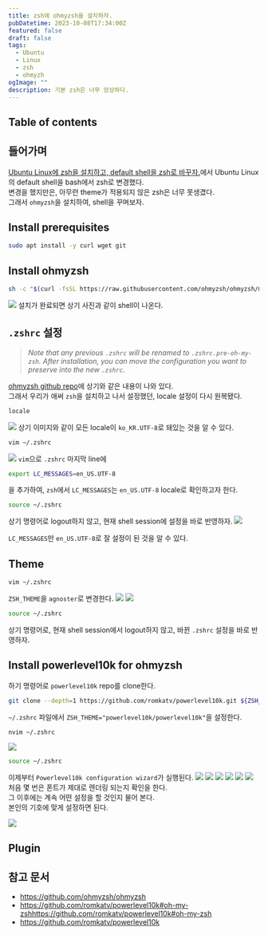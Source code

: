 ```yaml
---
title: zsh에 ohmyzsh을 설치하자.
pubDatetime: 2023-10-08T17:34:00Z
featured: false
draft: false
tags:
  - Ubuntu
  - Linux
  - zsh
  - ohmyzh
ogImage: ""
description: 기본 zsh은 너무 앙상하다.
---
```


## Table of contents

## 들어가며

[Ubuntu Linux에 zsh을 설치하고, default shell을 zsh로 바꾸자.](install-zsh-on-ubuntu-linux.md)에서 Ubuntu Linux의 default shell을 bash에서 zsh로 변경했다.  
변경을 했지만은, 아무런 theme가 적용되지 않은 zsh은 너무 못생겼다.  
그래서 `ohmyzsh`을 설치하여, shell을 꾸며보자.

## Install prerequisites

```zsh
sudo apt install -y curl wget git
```

## Install ohmyzsh

```zsh
sh -c "$(curl -fsSL https://raw.githubusercontent.com/ohmyzsh/ohmyzsh/master/tools/install.sh)"
```

![](/src/assets/image/install-ohmyzsh-on-zsh-1696755087617.jpeg)
설치가 완료되면 상기 사진과 같이 shell이 나온다.

## `.zshrc` 설정

> _Note that any previous `.zshrc` will be renamed to `.zshrc.pre-oh-my-zsh`.
> After installation, you can move the configuration you want to preserve into the new `.zshrc`._

[ohmyzsh github repo](https://github.com/ohmyzsh/ohmyzsh)에 상기와 같은 내용이 나와 있다.  
그래서 우리가 애써 `zsh`을 설치하고 나서 설정했던, locale 설정이 다시 원복됐다.

```zsh
locale
```

![](/src/assets/image/install-ohmyzsh-on-zsh-1696755283145.jpeg)
상기 이미지와 같이 모든 locale이 `ko_KR.UTF-8`로 돼있는 것을 알 수 있다.

```zsh
vim ~/.zshrc
```

![](/src/assets/image/install-ohmyzsh-on-zsh-1696755380622.jpeg)
`vim`으로 `.zshrc` 마지막 line에

```zsh
export LC_MESSAGES=en_US.UTF-8
```

을 추가하여, `zsh`에서 `LC_MESSAGES`는 `en_US.UTF-8` locale로 확인하고자 한다.

```zsh
source ~/.zshrc
```

상기 명령어로 logout하지 않고, 현재 shell session에 설정을 바로 반영하자.
![](/src/assets/image/install-ohmyzsh-on-zsh-1696755481464.jpeg)

`LC_MESSAGES`만 `en_US.UTF-8`로 잘 설정이 된 것을 알 수 있다.

## Theme

```zsh
vim ~/.zshrc
```

`ZSH_THEME`을 `agnoster`로 변경한다.
![](/src/assets/image/install-ohmyzsh-on-zsh-1696755659805.jpeg)
![](/src/assets/image/install-ohmyzsh-on-zsh-1696755690229.jpeg)

```zsh
source ~/.zshrc
```

상기 명령어로, 현재 shell session에서 logout하지 않고, 바뀐 `.zshrc` 설정을 바로 반영하자.

## Install powerlevel10k for ohmyzsh

하기 명령어로 `powerlevel10k` repo를 clone한다.

```zsh
git clone --depth=1 https://github.com/romkatv/powerlevel10k.git ${ZSH_CUSTOM:-$HOME/.oh-my-zsh/custom}/themes/powerlevel10k
```

`~/.zshrc` 파일에서 `ZSH_THEME="powerlevel10k/powerlevel10k"`을 설정한다.

```zsh
nvim ~/.zshrc
```

![](/src/assets/image/install-ohmyzsh-on-zsh-1696763490631.jpeg)

```zsh
source ~/.zshrc
```

이제부터 `Powerlevel10k configuration wizard`가 실행된다.
![](/src/assets/image/install-ohmyzsh-on-zsh-1696763564811.jpeg)
![](/src/assets/image/install-ohmyzsh-on-zsh-1696763580252.jpeg)
![](/src/assets/image/install-ohmyzsh-on-zsh-1696763654657.jpeg)
![](/src/assets/image/install-ohmyzsh-on-zsh-1696763671554.jpeg)
![](/src/assets/image/install-ohmyzsh-on-zsh-1696763691713.jpeg)
![](/src/assets/image/install-ohmyzsh-on-zsh-1696763718715.jpeg)
처음 몇 번은 폰트가 제대로 렌더링 되는지 확인을 한다.  
그 이후에는 계속 어떤 설정을 할 것인지 물어 본다.  
본인의 기호에 맞게 설정하면 된다.

![](/src/assets/image/install-ohmyzsh-on-zsh-1696764202962.jpeg)

## Plugin

## 참고 문서

- <https://github.com/ohmyzsh/ohmyzsh>
- <https://github.com/romkatv/powerlevel10k#oh-my-zshhttps://github.com/romkatv/powerlevel10k#oh-my-zsh>
- <https://github.com/romkatv/powerlevel10k>
